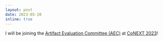 ```yaml
---
layout: post
date: 2023-05-20
inline: true
---
```


I will be joining the [Artifact Evaluation Committee (AEC)](https://conferences.sigcomm.org/co-next/2023/#!/artifact-committee) at [CoNEXT 2023](https://conferences.sigcomm.org/co-next/2023/#!/home)!
